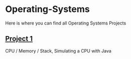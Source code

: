 # Operating-Systems
Here is where you can find all Operating Systems Projects
## [Project 1](https://github.com/jduda27/Operating-Systems/tree/master/Project_1%20-CPU_SIM)
CPU / Memory / Stack, Simulating a CPU with Java
